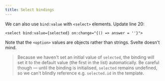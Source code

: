 ```yaml
---
title: Select bindings
---
```


We can also use `bind:value` with `<select>` elements. Update line 20:

```svelte
<select bind:value={selected} on:change="{() => answer = ''}">
```

Note that the `<option>` values are objects rather than strings. Svelte doesn't mind.

> Because we haven't set an initial value of `selected`, the binding will set it to the default value (the first in the list) automatically. Be careful though — until the binding is initialised, `selected` remains undefined, so we can't blindly reference e.g. `selected.id` in the template.
